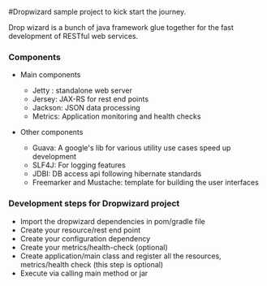 #Dropwizard sample project to kick start the journey.

Drop wizard is a bunch of java framework glue together for the fast development of RESTful web services.

### Components

* Main components
  * Jetty : standalone web server
  * Jersey: JAX-RS for rest end points
  * Jackson: JSON data processing
  * Metrics: Application monitoring and health checks

* Other components
  * Guava: A google's lib for various utility use cases speed up development
  * SLF4J: For logging features
  * JDBI: DB access api following hibernate standards
  * Freemarker and Mustache: template for building the user interfaces

### Development steps for Dropwizard project
* Import the dropwizard dependencies in pom/gradle file
* Create your resource/rest end point
* Create your configuration dependency
* Create your metrics/health-check (optional)
* Create application/main class and register all the resources, metrics/health check (this step is optional)
* Execute via calling main method or jar